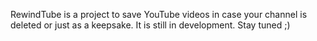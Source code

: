 RewindTube is a project to save YouTube videos in case your channel is deleted or just as a keepsake. It is still in development. Stay tuned ;)
